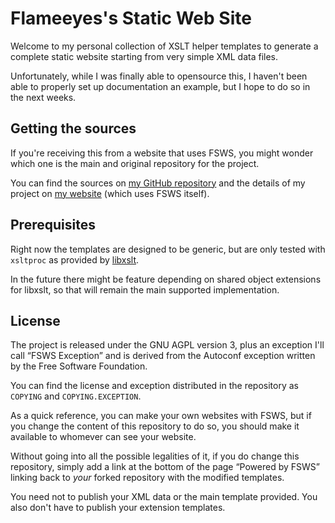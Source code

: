 Flameeyes's Static Web Site
===========================

Welcome to my personal collection of XSLT helper templates to generate
a complete static website starting from very simple XML data files.

Unfortunately, while I was finally able to opensource this, I haven't
been able to properly set up documentation an example, but I hope to
do so in the next weeks.

Getting the sources
-------------------

If you're receiving this from a website that uses FSWS, you might
wonder which one is the main and original repository for the project.

You can find the sources on [my GitHub
repository](http://github.com/Flameeyes/fsws) and the details of my
project on [my website](http://www.flameeyes.eu/projects/fsws) (which
uses FSWS itself).

Prerequisites
-------------

Right now the templates are designed to be generic, but are only
tested with `xsltproc` as provided by
[libxslt](http://xmlsoft.org/XSLT/).

In the future there might be feature depending on shared object
extensions for libxslt, so that will remain the main supported
implementation.

License
-------

The project is released under the GNU AGPL version 3, plus an
exception I'll call “FSWS Exception” and is derived from the Autoconf
exception written by the Free Software Foundation.

You can find the license and exception distributed in the repository
as `COPYING` and `COPYING.EXCEPTION`.

As a quick reference, you can make your own websites with FSWS, but if
you change the content of this repository to do so, you should make it
available to whomever can see your website.

Without going into all the possible legalities of it, if you do change
this repository, simply add a link at the bottom of the page “Powered
by FSWS” linking back to _your_ forked repository with the modified
templates.

You need not to publish your XML data or the main template
provided. You also don't have to publish your extension templates.
